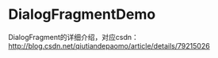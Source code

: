 # DialogFragmentDemo
DialogFragment的详细介绍，对应csdn：http://blog.csdn.net/qiutiandepaomo/article/details/79215026
